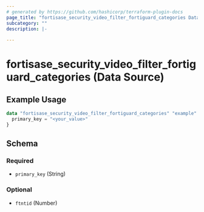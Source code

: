 ```yaml
---
# generated by https://github.com/hashicorp/terraform-plugin-docs
page_title: "fortisase_security_video_filter_fortiguard_categories Data Source - fortisase"
subcategory: ""
description: |-
  
---
```


# fortisase_security_video_filter_fortiguard_categories (Data Source)



## Example Usage

```terraform
data "fortisase_security_video_filter_fortiguard_categories" "example" {
  primary_key = "<your_value>"
}
```

<!-- schema generated by tfplugindocs -->
## Schema

### Required

- `primary_key` (String)

### Optional

- `ftntid` (Number)
